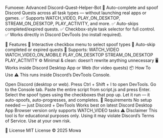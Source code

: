 Fumoexe: Advanced Discord-Quest-Helper-Bot
🚀 Auto-complete and spoof Discord Quests across all task types — without launching real apps or games.
✅ Supports WATCH_VIDEO, PLAY_ON_DESKTOP, STREAM_ON_DESKTOP, PLAY_ACTIVITY, and more.
✅ Auto-skips completed/expired quests.
✅ Checkbox-style task selector for full control.
✅ Works directly in Discord DevTools (no install required).

🧠 Features
🔘 Interactive checkbox menu to select spoof types
🚫 Auto-skip completed or expired quests
🧩 Supports:
WATCH_VIDEO
WATCH_VIDEO_ON_MOBILE
PLAY_ON_DESKTOP
STREAM_ON_DESKTOP
PLAY_ACTIVITY
⚙️ Minimal & clean: doesn’t rewrite anything unnecessary
🖥️ Works inside Discord Desktop App or Web (for video quests)
📦 How To Use
⚠️ This runs inside Discord’s DevTools Console.

Open Discord (desktop or web).
Press Ctrl + Shift + I to open DevTools.
Go to the Console tab.
Paste the entire script from script.js and press Enter.
Select the spoof types using the checkboxes that pop up.
Let it run — it auto-spoofs, auto-progresses, and completes.
🧰 Requirements
No setup needed — just Discord + DevTools
Works best on latest Discord Desktop App
Browser version only supports WATCH_VIDEO tasks
⚠️ Disclaimer
This tool is for educational purposes only.
Using it may violate Discord’s Terms of Service.
Use at your own risk.

📄 License
MIT License © 2025 Mowa
